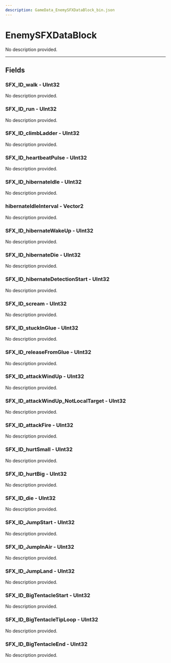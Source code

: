 ```yaml
---
description: GameData_EnemySFXDataBlock_bin.json
---
```


# EnemySFXDataBlock

No description provided.

***

## Fields

### SFX_ID_walk - UInt32

No description provided.

### SFX_ID_run - UInt32

No description provided.

### SFX_ID_climbLadder - UInt32

No description provided.

### SFX_ID_heartbeatPulse - UInt32

No description provided.

### SFX_ID_hibernateIdle - UInt32

No description provided.

### hibernateIdleInterval - Vector2

No description provided.

### SFX_ID_hibernateWakeUp - UInt32

No description provided.

### SFX_ID_hibernateDie - UInt32

No description provided.

### SFX_ID_hibernateDetectionStart - UInt32

No description provided.

### SFX_ID_scream - UInt32

No description provided.

### SFX_ID_stuckInGlue - UInt32

No description provided.

### SFX_ID_releaseFromGlue - UInt32

No description provided.

### SFX_ID_attackWindUp - UInt32

No description provided.

### SFX_ID_attackWindUp_NotLocalTarget - UInt32

No description provided.

### SFX_ID_attackFire - UInt32

No description provided.

### SFX_ID_hurtSmall - UInt32

No description provided.

### SFX_ID_hurtBig - UInt32

No description provided.

### SFX_ID_die - UInt32

No description provided.

### SFX_ID_JumpStart - UInt32

No description provided.

### SFX_ID_JumpInAir - UInt32

No description provided.

### SFX_ID_JumpLand - UInt32

No description provided.

### SFX_ID_BigTentacleStart - UInt32

No description provided.

### SFX_ID_BigTentacleTipLoop - UInt32

No description provided.

### SFX_ID_BigTentacleEnd - UInt32

No description provided.
